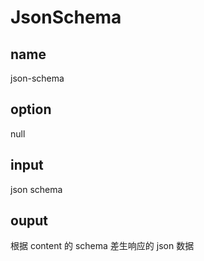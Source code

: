 # JsonSchema

## name
json-schema

## option
null

## input
json schema

## ouput
根据 content 的 schema 差生响应的 json 数据